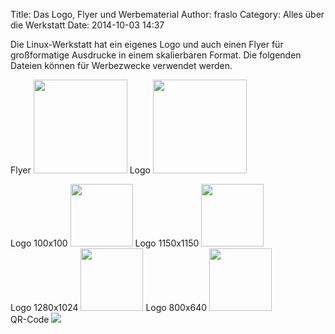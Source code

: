 Title: Das Logo, Flyer und Werbematerial
Author: fraslo
Category: Alles über die Werkstatt
Date: 2014-10-03 14:37

Die Linux-Werkstatt hat ein eigenes Logo und auch einen Flyer für großformatige Ausdrucke in einem skalierbaren Format. Die folgenden Dateien können für Werbezwecke verwendet werden.

Flyer
<img src="/images/lwo-flyer-vector.svg" width="150px"/>
Logo
<img src="/images/lwo-logo-vector.svg" width="150"/>

Logo 100x100
<img src="/images/lwo-logo-100x100.png" width="100px" />
Logo 1150x1150
<img src="/images/lwo-logo-1150x1150.png" width="100px"/>
<br>
Logo 1280x1024
<img src="/images/lwo-logo-1280x1024.png" width="100px"/>
Logo 800x640
<img src="/images/lwo-logo-800x640.png" width="100px"/>
<br>
QR-Code
<img src="/images/lwo-qr.png" />


